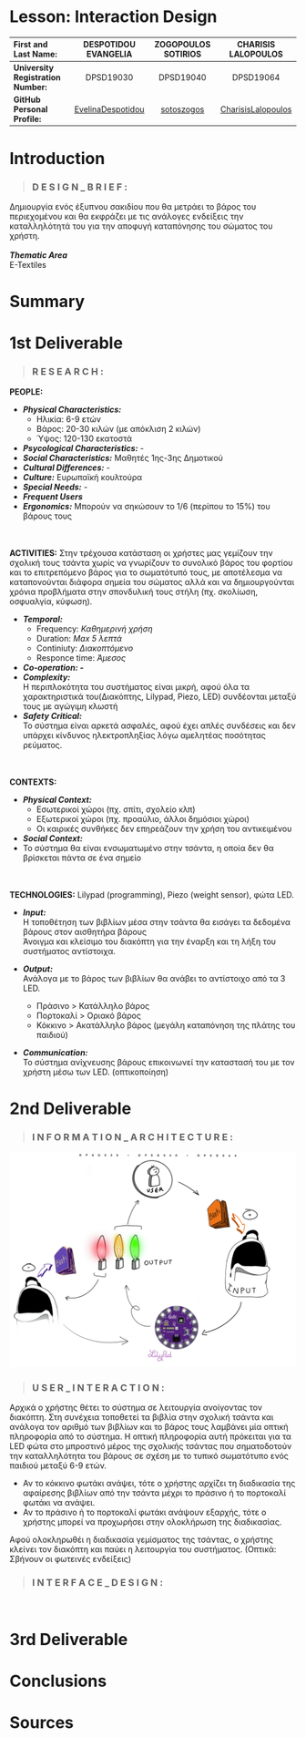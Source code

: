 # Lesson: Interaction Design

|**First and Last Name:** | DESPOTIDOU EVANGELIA | ZOGOPOULOS SOTIRIOS | CHARISIS LALOPOULOS |
| :----- | :--------: | :--------------------: | :---------------: |
|**University Registration Number:** | DPSD19030 | DPSD19040 | DPSD19064 |
|**GitHub Personal Profile:** | [EvelinaDespotidou](https://github.com/Evedes01) | [sotoszogos](https://github.com/sotoszogos) | [CharisisLalopoulos](https://github.com/CharisisLalopoulos)



# Introduction 
>### D E S I G N _ B R I E F :
Δημιουργία ενός έξυπνου σακιδίου που θα μετράει το βάρος του περιεχομένου και θα εκφράζει με τις ανάλογες ενδείξεις την καταλληλότητά του για την αποφυγή καταπόνησης του σώματος του χρήστη.
<br><br>
***Thematic Area***
<br>E-Textiles

# Summary

# 1st Deliverable
>### R E S E A R C H :
**PEOPLE:** 
- ***Physical Characteristics:***
  - Ηλικία: 6-9 ετών
  - Βάρος: 20-30 κιλών (με απόκλιση 2 κιλών)
  - Ύψος: 120-130 εκατοστά
- ***Psycological Characteristics:*** -
- ***Social Characteristics:*** Μαθητές 1ης-3ης Δημοτικού
- ***Cultural Differences:*** -
- ***Culture:*** Ευρωπαϊκή κουλτούρα
- ***Special Needs:*** -
- ***Frequent Users***
- ***Ergonomics:*** Μπορούν να σηκώσουν το 1/6 (περίπου το 15%) του βάρους τους

<br><br>
**ACTIVITIES:** Στην τρέχουσα κατάσταση οι χρήστες μας γεμίζουν την σχολική τους τσάντα χωρίς να γνωρίζουν το συνολικό βάρος του φορτίου και το επιτρεπόμενο βάρος για το σωματότυπό τους, με αποτέλεσμα να καταπονούνται διάφορα σημεία του σώματος αλλά και να δημιουργούνται χρόνια προβλήματα στην σπονδυλική τους στήλη (πχ. σκολίωση, οσφυαλγία, κύφωση). 
- ***Temporal:***
  - Frequency: *Καθημερινή χρήση*
  - Duration: *Max 5 λεπτά*
  - Continiuty: *Διακοπτόμενο*
  - Responce time: *Άμεσος*
- ***Co-operation: -***
- ***Complexity:***
<br>Η περιπλοκότητα του συστήματος είναι μικρή, αφού όλα τα χαρακτηριστικά του(Διακόπτης, Lilypad, Piezo, LED) συνδέονται μεταξύ τους με αγώγιμη κλωστή 
- ***Safety Critical:***
<br>Το σύστημα είναι αρκετά ασφαλές, αφού έχει απλές συνδέσεις και δεν υπάρχει κίνδυνος ηλεκτροπληξίας λόγω αμελητέας ποσότητας ρεύματος.

<br><br>
**CONTEXTS:**
- ***Physical Context:***
  - Εσωτερικοί χώροι (πχ. σπίτι, σχολείο κλπ)
  - Εξωτερικοί χώροι (πχ. προαύλιο, άλλοι δημόσιοι χώροι)
  - Οι καιρικές συνθήκες δεν επηρεάζουν την χρήση του αντικειμένου
 - ***Social Context:***
  - Το σύστημα θα είναι ενσωματωμένο στην τσάντα, η οποία δεν θα βρίσκεται πάντα σε ένα σημείο 

<br><br>
**TECHNOLOGIES:** Lilypad (programming), Piezo (weight sensor), φώτα LED.
- ***Input:***
<br>Η τοποθέτηση των βιβλίων μέσα στην τσάντα θα εισάγει τα δεδομένα βάρους στον αισθητήρα βάρους
<br>Άνοιγμα και κλείσιμο του διακόπτη για την έναρξη και τη λήξη του συστήματος αντίστοιχα.

- ***Output:***
<br>Ανάλογα με το βάρος των βιβλίων θα ανάβει το αντίστοιχο από τα 3 LED.
  - Πράσινο    >  Κατάλληλο βάρος
  - Πορτοκαλί  >  Οριακό βάρος
  - Κόκκινο    >  Ακατάλληλο βάρος (μεγάλη καταπόνηση της πλάτης του παιδιού)

- ***Communication:***
<br>Το σύστημα ανίχνευσης βάρους επικοινωνεί την καταστασή του με τον χρήστη μέσω των LED. (οπτικοποίηση)

# 2nd Deliverable
>### I N F O R M A T I O N _ A R C H I T E C T U R E :
![](image1.png)
>### U S E R _ I N T E R A C T I O N :
Αρχικά ο χρήστης θέτει το σύστημα σε λειτουργία ανοίγοντας τον διακόπτη. Στη συνέχεια τοποθετεί τα βιβλία στην σχολική τσάντα και ανάλογα τον αριθμό των βιβλίων και το βάρος τους λαμβάνει μία οπτική πληροφορία από το σύστημα. Η οπτική πληροφορία αυτή πρόκειται για τα LED φώτα στο μπροστινό μέρος της σχολικής τσάντας που σηματοδοτούν την καταλληλότητα του βάρους σε σχέση με το τυπικό σωματότυπο ενός παιδιού μεταξύ 6-9 ετών.
- Αν το κόκκινο φωτάκι ανάψει, τότε ο χρήστης αρχίζει τη διαδικασία της αφαίρεσης βιβλίων από την τσάντα μέχρι το πράσινο ή το πορτοκαλί φωτάκι να ανάψει.
- Αν το πράσινο ή το πορτοκαλί φωτάκι ανάψουν εξαρχής, τότε ο χρήστης μπορεί να προχωρήσει στην ολοκλήρωση της διαδικασίας. 

Αφού ολοκληρωθέι η διαδικασία γεμίσματος της τσάντας, ο χρήστης κλείνει τον διακόπτη και παύει η λειτουργία του συστήματος. (Οπτικά: Σβήνουν οι φωτεινές ενδείξεις)

>### I N T E R F A C E _ D E S I G N :
<br>


# 3rd Deliverable 


# Conclusions


# Sources
